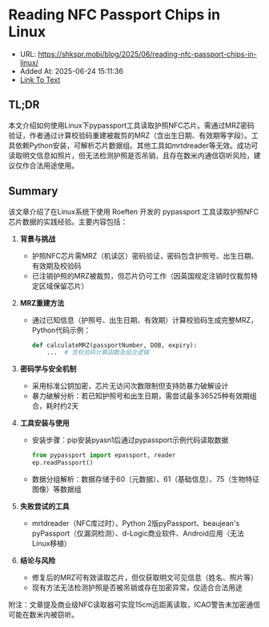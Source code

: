 # Reading NFC Passport Chips in Linux
- URL: https://shkspr.mobi/blog/2025/06/reading-nfc-passport-chips-in-linux/
- Added At: 2025-06-24 15:11:36
- [Link To Text](2025-06-24-reading-nfc-passport-chips-in-linux_raw.md)

## TL;DR


本文介绍如何使用Linux下pypassport工具读取护照NFC芯片。需通过MRZ密码验证，作者通过计算校验码重建被裁剪的MRZ（含出生日期、有效期等字段）。工具依赖Python安装，可解析芯片数据组。其他工具如mrtdreader等无效。成功可读取明文信息如照片，但无法检测护照是否吊销，且存在数米内通信窃听风险，建议仅作合法用途使用。

## Summary


该文章介绍了在Linux系统下使用 Roeften 开发的 pypassport 工具读取护照NFC芯片数据的实践经验。主要内容包括：

1. **背景与挑战**  
   - 护照NFC芯片需MRZ（机读区）密码验证，密码包含护照号、出生日期、有效期及校验码  
   - 已注销护照的MRZ被裁剪，但芯片仍可工作（因英国规定注销时仅裁剪特定区域保留芯片）  

2. **MRZ重建方法**  
   - 通过已知信息（护照号、出生日期、有效期）计算校验码生成完整MRZ，Python代码示例：  
     ```python
     def calculateMRZ(passportNumber, DOB, expiry):
         ...  # 含校验码计算函数及组合逻辑  
     ```

3. **密码学与安全机制**  
   - 采用标准公钥加密，芯片无访问次数限制但支持防暴力破解设计  
   - 暴力破解分析：若已知护照号和出生日期，需尝试最多36525种有效期组合，耗时约2天  

4. **工具安装与使用**  
   - 安装步骤：pip安装pyasn1后通过pypassport示例代码读取数据  
     ```python
     from pypassport import epassport, reader
     ep.readPassport()  
     ```
   - 数据分组解析：数据存储于60（元数据）、61（基础信息）、75（生物特征图像）等数据组  

5. **失败尝试的工具**  
   - mrtdreader（NFC库过时）、Python 2版pyPassport、beaujean's pyPassport（仅漏洞检测）、d-Logic商业软件、Android应用（无法Linux移植）  

6. **结论与风险**  
   - 修复后的MRZ可有效读取芯片，但仅获取明文可见信息（姓名、照片等）  
   - 现有方法无法检测护照是否被吊销或存在加密异常，仅适合合法用途  

附注：文章提及商业级NFC读取器可实现15cm远距离读取，ICAO警告未加密通信可能在数米内被窃听。
